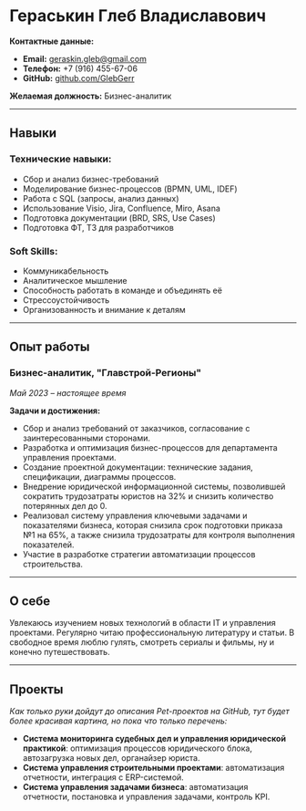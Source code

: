 # Гераськин Глеб Владиславович

**Контактные данные:**
- **Email:** geraskin.gleb@gmail.com  
- **Телефон:** +7 (916) 455-67-06  
- **GitHub:** [github.com/GlebGerr](https://github.com/GlebGerr)

**Желаемая должность:** Бизнес-аналитик

---

## Навыки

### Технические навыки:
- Сбор и анализ бизнес-требований
- Моделирование бизнес-процессов (BPMN, UML, IDEF)
- Работа с SQL (запросы, анализ данных)
- Использование Visio, Jira, Confluence, Miro, Asana
- Подготовка документации (BRD, SRS, Use Cases)
- Подготовка ФТ, ТЗ для разработчиков

### Soft Skills:
- Коммуникабельность
- Аналитическое мышление
- Способность работать в команде и объединять её
- Стрессоустойчивость
- Организованность и внимание к деталям

---

## Опыт работы

### Бизнес-аналитик, \"Главстрой-Регионы\"  
*Май 2023 – настоящее время*

**Задачи и достижения:**
- Сбор и анализ требований от заказчиков, согласование с заинтересованными сторонами.
- Разработка и оптимизация бизнес-процессов для департамента управления проектами.
- Создание проектной документации: технические задания, спецификации, диаграммы процессов.
- Внедрение юридической информационной системы, позволившей сократить трудозатраты юристов на 32% и снизить количество потерянных дел до 0.
- Реализовал систему управления ключевыми задачами и показателями бизнеса, которая снизила срок подготовки приказа №1 на 65%, а также снизила трудозатраты для контроля выполнения показателей.
- Участие в разработке стратегии автоматизации процессов строительства.

---

## О себе

Увлекаюсь изучением новых технологий в области IT и управления проектами. Регулярно читаю профессиональную литературу и статьи. В свободное время люблю гулять, смотреть сериалы и фильмы, ну и конечно путешествовать.

---

## Проекты
*Как только руки дойдут до описания Pet-проектов на GitHub, тут будет более красивая картина, но пока что только перечень:*
- **Система мониторинга судебных дел и управления юридической практикой**: оптимизация процессов юридического блока, автозагрузка новых дел, органайзер юриста.  
- **Система управления строительными проектами**: автоматизация отчетности, интеграция с ERP-системой.
- **Система управления задачами бизнеса**: автоматизация отчетности, постановка и управления задачами, контроль KPI.
